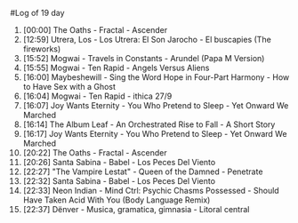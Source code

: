#Log of 19 day

1. [00:00] The Oaths - Fractal - Ascender
1. [12:59] Utrera, Los - Los Utrera: El Son Jarocho - El buscapies (The fireworks)
1. [15:52] Mogwai - Travels in Constants - Arundel (Papa M Version)
1. [15:55] Mogwai - Ten Rapid - Angels Versus Aliens
1. [16:00] Maybeshewill - Sing the Word Hope in Four-Part Harmony - How to Have Sex with a Ghost
1. [16:04] Mogwai - Ten Rapid - ithica 27/9
1. [16:07] Joy Wants Eternity - You Who Pretend to Sleep - Yet Onward We Marched
1. [16:14] The Album Leaf - An Orchestrated Rise to Fall - A Short Story
1. [16:17] Joy Wants Eternity - You Who Pretend to Sleep - Yet Onward We Marched
1. [20:22] The Oaths - Fractal - Ascender
1. [20:26] Santa Sabina - Babel - Los Peces Del Viento
1. [22:27] "The Vampire Lestat" - Queen of the Damned - Penetrate
1. [22:32] Santa Sabina - Babel - Los Peces Del Viento
1. [22:33] Neon Indian - Mind Ctrl: Psychic Chasms Possessed - Should Have Taken Acid With You (Body Language Remix)
1. [22:37] Dënver - Musica, gramatica, gimnasia - Litoral central
